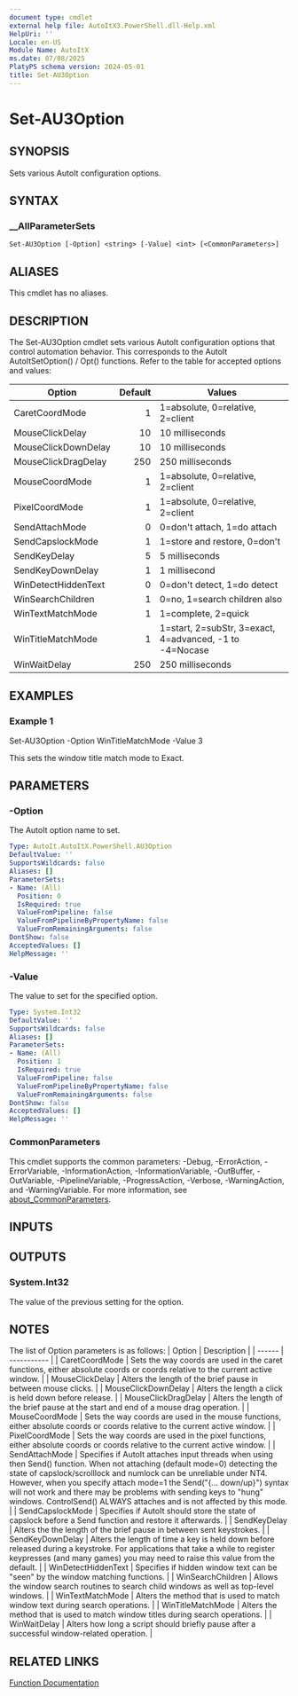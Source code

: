 ```yaml
---
document type: cmdlet
external help file: AutoItX3.PowerShell.dll-Help.xml
HelpUri: ''
Locale: en-US
Module Name: AutoItX
ms.date: 07/08/2025
PlatyPS schema version: 2024-05-01
title: Set-AU3Option
---
```


# Set-AU3Option

## SYNOPSIS

Sets various AutoIt configuration options.

## SYNTAX

### __AllParameterSets

```
Set-AU3Option [-Option] <string> [-Value] <int> [<CommonParameters>]
```

## ALIASES

This cmdlet has no aliases.

## DESCRIPTION

The Set-AU3Option cmdlet sets various AutoIt configuration options that control automation behavior. This corresponds to the AutoIt AutoItSetOption() / Opt() functions. Refer to the table for accepted options and values:

| Option              | Default | Values                                                  |
| ------------------- | ------: | ------------------------------------------------------- |
| CaretCoordMode      |       1 | 1=absolute, 0=relative, 2=client                        |
| MouseClickDelay     |      10 | 10 milliseconds                                         |
| MouseClickDownDelay |      10 | 10 milliseconds                                         |
| MouseClickDragDelay |     250 | 250 milliseconds                                        |
| MouseCoordMode      |       1 | 1=absolute, 0=relative, 2=client                        |
| PixelCoordMode      |       1 | 1=absolute, 0=relative, 2=client                        |
| SendAttachMode      |       0 | 0=don't attach, 1=do attach                             |
| SendCapslockMode    |       1 | 1=store and restore, 0=don't                            |
| SendKeyDelay        |       5 | 5 milliseconds                                          |
| SendKeyDownDelay    |       1 | 1 millisecond                                           |
| WinDetectHiddenText |       0 | 0=don't detect, 1=do detect                             |
| WinSearchChildren   |       1 | 0=no, 1=search children also                            |
| WinTextMatchMode    |       1 | 1=complete, 2=quick                                     |
| WinTitleMatchMode   |       1 | 1=start, 2=subStr, 3=exact, 4=advanced, -1 to -4=Nocase |
| WinWaitDelay        |     250 | 250 milliseconds                                        |


## EXAMPLES

### Example 1
Set-AU3Option -Option WinTitleMatchMode -Value 3

This sets the window title match mode to Exact.

## PARAMETERS

### -Option

The AutoIt option name to set.

```yaml
Type: AutoIt.AutoItX.PowerShell.AU3Option
DefaultValue: ''
SupportsWildcards: false
Aliases: []
ParameterSets:
- Name: (All)
  Position: 0
  IsRequired: true
  ValueFromPipeline: false
  ValueFromPipelineByPropertyName: false
  ValueFromRemainingArguments: false
DontShow: false
AcceptedValues: []
HelpMessage: ''
```

### -Value

The value to set for the specified option.

```yaml
Type: System.Int32
DefaultValue: ''
SupportsWildcards: false
Aliases: []
ParameterSets:
- Name: (All)
  Position: 1
  IsRequired: true
  ValueFromPipeline: false
  ValueFromPipelineByPropertyName: false
  ValueFromRemainingArguments: false
DontShow: false
AcceptedValues: []
HelpMessage: ''
```

### CommonParameters

This cmdlet supports the common parameters: -Debug, -ErrorAction, -ErrorVariable,
-InformationAction, -InformationVariable, -OutBuffer, -OutVariable, -PipelineVariable,
-ProgressAction, -Verbose, -WarningAction, and -WarningVariable. For more information, see
[about_CommonParameters](https://go.microsoft.com/fwlink/?LinkID=113216).

## INPUTS

## OUTPUTS

### System.Int32

The value of the previous setting for the option.

## NOTES

The list of Option parameters is as follows:
| Option | Description |
| ------ | ----------- |
| CaretCoordMode | Sets the way coords are used in the caret functions, either absolute coords or coords relative to the current active window. |
| MouseClickDelay | Alters the length of the brief pause in between mouse clicks. |
| MouseClickDownDelay | Alters the length a click is held down before release. |
| MouseClickDragDelay | Alters the length of the brief pause at the start and end of a mouse drag operation. |
| MouseCoordMode | Sets the way coords are used in the mouse functions, either absolute coords or coords relative to the current active window. |
| PixelCoordMode | Sets the way coords are used in the pixel functions, either absolute coords or coords relative to the current active window. |
| SendAttachMode | Specifies if AutoIt attaches input threads when using then Send() function. When not attaching (default mode=0) detecting the state of capslock/scrolllock and numlock can be unreliable under NT4. However, when you specify attach mode=1 the Send("{... down/up}") syntax will not work and there may be problems with sending keys to "hung" windows. ControlSend() ALWAYS attaches and is not affected by this mode. |
| SendCapslockMode | Specifies if AutoIt should store the state of capslock before a Send function and restore it afterwards. |
| SendKeyDelay | Alters the the length of the brief pause in between sent keystrokes. |
| SendKeyDownDelay | Alters the length of time a key is held down before released during a keystroke. For applications that take a while to register keypresses (and many games) you may need to raise this value from the default. |
| WinDetectHiddenText | Specifies if hidden window text can be "seen" by the window matching functions. |
| WinSearchChildren | Allows the window search routines to search child windows as well as top-level windows. |
| WinTextMatchMode | Alters the method that is used to match window text during search operations. |
| WinTitleMatchMode | Alters the method that is used to match window titles during search operations. |
| WinWaitDelay | Alters how long a script should briefly pause after a successful window-related operation. |


## RELATED LINKS

[Function Documentation](https://www.autoitscript.com/autoit3/docs/functions/AutoItSetOption.htm)
